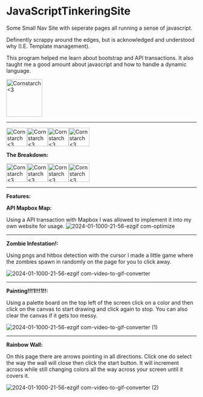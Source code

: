 # JavaScriptTinkeringSite
Some Small Nav Site with seperate pages all running a sense of javascript.

Definently scrappy around the edges, but is acknowledged and understood why (I.E. Template management).

This program helped me learn about bootstrap and API transactions. It also taught me a good amount about javascript and how to handle a dynamic language.

<img src="https://github.com/Kingerthanu/JavaScriptTinkeringSite/assets/76754592/42b4d279-4c11-4403-919f-8056460b9e24" alt="Cornstarch <3" width="95" height="99">

------------------------------------------------------

<img src="https://github.com/Kingerthanu/JavaScriptTinkeringSite/assets/76754592/021fb2dc-10fc-4dfd-8885-c591a5b28af5" alt="Cornstarch <3" width="55" height="49"><img src="https://github.com/Kingerthanu/JavaScriptTinkeringSite/assets/76754592/021fb2dc-10fc-4dfd-8885-c591a5b28af5" alt="Cornstarch <3" width="55" height="49"><img src="https://github.com/Kingerthanu/JavaScriptTinkeringSite/assets/76754592/021fb2dc-10fc-4dfd-8885-c591a5b28af5" alt="Cornstarch <3" width="55" height="49"><img src="https://github.com/Kingerthanu/JavaScriptTinkeringSite/assets/76754592/021fb2dc-10fc-4dfd-8885-c591a5b28af5" alt="Cornstarch <3" width="55" height="49">


**The Breakdown:**




<img src="https://github.com/Kingerthanu/JavaScriptTinkeringSite/assets/76754592/d65b95bc-ab8c-44e9-81fb-9b5b08e7dee4" alt="Cornstarch <3" width="55" height="49"><img src="https://github.com/Kingerthanu/JavaScriptTinkeringSite/assets/76754592/d65b95bc-ab8c-44e9-81fb-9b5b08e7dee4" alt="Cornstarch <3" width="55" height="49"><img src="https://github.com/Kingerthanu/JavaScriptTinkeringSite/assets/76754592/d65b95bc-ab8c-44e9-81fb-9b5b08e7dee4" alt="Cornstarch <3" width="55" height="49"><img src="https://github.com/Kingerthanu/JavaScriptTinkeringSite/assets/76754592/d65b95bc-ab8c-44e9-81fb-9b5b08e7dee4" alt="Cornstarch <3" width="55" height="49">

--------------------------------------------------------------------------------------------------------------------------------------------------------------------------



**Features:**

**API Mapbox Map:**

  Using a API transaction with Mapbox I was allowed to implement it into my own website for usage.
  ![2024-01-1000-21-56-ezgif com-optimize](https://github.com/Kingerthanu/JavaScriptTinkeringSite/assets/76754592/1c3abef9-728e-4d0a-a7bd-d9f403462013)

--------------------------------------------------------------------------------------------------------------------------------------------------------------------------

**Zombie Infestation!:**

  Using pngs and hitbox detection with the cursor I made a little game where the zombies spawn in randomly on the page for you to click away.
  
  ![2024-01-1000-21-56-ezgif com-video-to-gif-converter](https://github.com/Kingerthanu/JavaScriptTinkeringSite/assets/76754592/fa9ae5c8-3736-4e16-81e5-d792af48f3c4)

--------------------------------------------------------------------------------------------------------------------------------------------------------------------------

**Painting!!!1!!!1!!:**

  Using a palette board on the top left of the screen click on a color and then click on the canvas to start drawing and click again to stop. You can also clear the canvas if it gets too messy.
  
  ![2024-01-1000-21-56-ezgif com-video-to-gif-converter (1)](https://github.com/Kingerthanu/JavaScriptTinkeringSite/assets/76754592/d6c4dc59-5d18-4978-b509-ff09cf637eb1)

  --------------------------------------------------------------------------------------------------------------------------------------------------------------------------

**Rainbow Wall:**

  On this page there are arrows pointing in all directions. Click one do select the way the wall will close then click the start button. It will increment across while still changing colors all the way across your screen until it covers it.
  
  ![2024-01-1000-21-56-ezgif com-video-to-gif-converter (2)](https://github.com/Kingerthanu/JavaScriptTinkeringSite/assets/76754592/5b15ea61-6b39-45cf-ab5a-c0b83a79463d)
